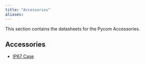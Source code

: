 ```yaml
---
title: "Accessories"
aliases:
---
```


This section contains the datasheets for the Pycom Accessories.

## Accessories
- [IP67 Case](/datasheets/accessories/ip67case/)